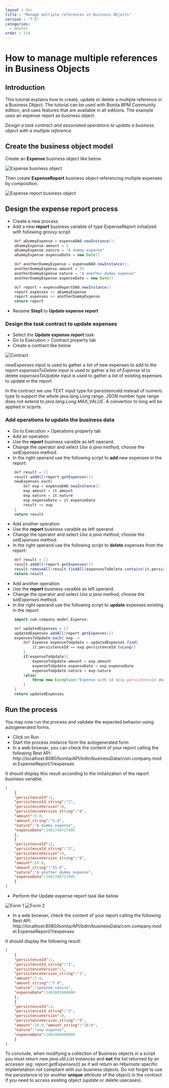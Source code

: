 ```yaml
---
layout : doc
title : "Manage multiple references in Business Objects"
version : "7.5"
categories:
  - Howtos
order : 214
---
```

# How to manage multiple references in Business Objects

## Introduction


This tutorial explains how to create, update or delete a multiple reference in a Business Object. The tutorial can be used with Bonita BPM Community edition, and uses features that are available in all editions. The example uses an expense report as business object.


_Design a task contract and associated operations to update a business object with a multiple reference._

## Create the business object model

Create an **Expense** business object like below.

![Expense business object](images/bdm-tuto/bdm-expense.png)<!--{.img-responsive}-->

Then create **ExpenseReport** business object referencing multiple expenses by composition.

![Expense report business object](images/bdm-tuto/bdm-expense-report.png "Expense report business object")<!--{.img-responsive}-->

## Design the expense report process

* Create a new  process
* Add a new **report** business variable of type ExpenseReport initialized with following groovy script

```groovy
	def aDummyExpense = expenseDAO.newInstance();
	aDummyExpense.amount = 5
	aDummyExpense.nature = "A dummy expense"
	aDummyExpense.expenseDate = new Date()

	def anotherDummyExpense = expenseDAO.newInstance();
	anotherDummyExpense.amount = 55
	anotherDummyExpense.nature = "A another dummy expense"
	anotherDummyExpense.expenseDate = new Date()

	def report = expenseReportDAO.newInstance()
	report.expenses << aDummyExpense
	report.expenses << anotherDummyExpense
	return report
```
* Rename **Step1** to **Update expense report**

### Design the task contract to update expenses

* Select the **Update expense report** task
* Go to Execution > Contract property tab
* Create a contract like below

![Contract](images/bdm-tuto/contract.png "Contract")<!--{.img-responsive}-->

 _newExpenses_ input is used to gather a list of new expenses to add to the report
 _expensesToDelete_ input is used to gather a list of *Expense* id to delete
 _expensesToUpdate_ input is used to gather a list of existing expenses to update in the report

In the contract we use TEXT input type for persistenceId instead of numeric type to support the whole java.lang.Long range.
JSON number type range does not extend to _java.lang.Long.MAX_VALUE_. A convertion to long will be applied in sciprts.

### Add operations to update the business data

* Go to Execution > Operations property tab
* Add an operation
* Use the **report** business varaible as left operand.
* Change the operator and select _Use a java  method_, choose the _setExpenses_ method.
* In the right operand use the following script to **add** new expenses in the report:
 
```groovy
	def result = []
	result.addAll(report.getExpenses())
	newExpenses.each{
		def exp = expenseDAO.newInstance()
		exp.amount = it.amount
		exp.nature = it.nature
		exp.expenseDate = it.expenseDate
		result << exp
	}
	return result
```
* Add another operation
* Use the **report** business varaible as left operand.
* Change the operator and select _Use a java  method_, choose the _setExpenses_ method.
* In the right operand use the following script to **delete** expenses from the report:

```groovy
	def result = []
	result.addAll(report.getExpenses())
	result.removeAll(result.findAll{expensesToDelete.contains(it.persistenceId.toString())})
	return result
```
* Add another operation
* Use the **report** business varaible as left operand.
* Change the operator and select _Use a java  method_, choose the _setExpenses_ method.
* In the right operand use the following script to **update** expenses existing in the report:

```groovy
	import com.company.model.Expense;

	def updatedExpenses = []
	updatedExpenses.addAll(report.getExpenses())
	expensesToUpdate.each{ exp ->
		def Expense expenseToUpdate = updatedExpenses.find{
			it.persistenceId == exp.persistenceId.toLong()
		}
		if(expenseToUpdate){
			expenseToUpdate.amount = exp.amount
			expenseToUpdate.expenseDate = exp.expenseDate
			expenseToUpdate.nature = exp.nature
		}else{
			throw new Exception("Expense with id $exp.persistenceId does not exists.")
		}
	}
	return updatedExpenses
```
## Run the process
You may now run the process and validate the expected behavior using autogenerated forms.

* Click on Run
* Start the process instance form the autogenerated form
* In a web browser, you can check the content of your report calling the following Rest API:
http://localhost:8080/bonita/API/bdm/businessData/com.company.model.ExpenseReport/1/expenses

It should display this result according to the initialization of the report business variable.
```json
[
	{
	"persistenceId":1,
	"persistenceId_string":"1",
	"persistenceVersion":0,
	"persistenceVersion_string":"0",
	"amount":5.0,
	"amount_string":"5.0",
	"nature":"A dummy expense",
	"expenseDate":1461748727495
	},
	{
	"persistenceId":2,
	"persistenceId_string":"2",
	"persistenceVersion":0,
	"persistenceVersion_string":"0",
	"amount":55.0,
	"amount_string":"55.0",
	"nature":"A another dummy expense",
	"expenseDate":1461748727495
	}
]
```

* Perform the Update expense report task like below

![Form 1](images/bdm-tuto/form1.png)<!--{.img-responsive}-->
![Form 2](images/bdm-tuto/form-2.png)<!--{.img-responsive}-->

* In a web browser, check the content of your report calling the following Rest API: 
http://localhost:8080/bonita/API/bdm/businessData/com.company.model.ExpenseReport/1/expenses

It should display the following result:
```json
[
	{
	"persistenceId":1,
	"persistenceId_string":"1",
	"persistenceVersion":1,
	"persistenceVersion_string":"1",
	"amount":7.0,
	"amount_string":"7.0",
	"nature":"updated nature",
	"expenseDate":1461801600000
	},
	{
	"persistenceId":3,
	"persistenceId_string":"3",
	"persistenceVersion":0,
	"persistenceVersion_string":"0",
	"amount":10.0,"amount_string":"10.0",
	"nature":"new expense",
	"expenseDate":1462406400000
	}
]
```

To conclude, when modifying a collection of Business objects in a script you must return new _java.util.List_ instances and **not** the list returned by an accessor (_eg: report.getExpenses()_) as it will return an _Hibernate_ specific implemetation not compliant with our business objects.
Do not forget to use the persistence id (or another **unique** attribute of the object) in the contract if you need to access existing object (update or delete usecases).


